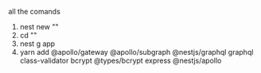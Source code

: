 all the comands

1. nest new "<name>"
2. cd "<name>"
3. nest g app 
4. yarn add @apollo/gateway @apollo/subgraph @nestjs/graphql graphql class-validator bcrypt @types/bcrypt express @nestjs/apollo